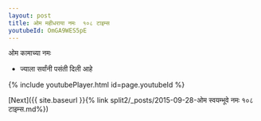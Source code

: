 ```yaml
---
layout: post
title: ओम महीधराया नमः  १०८ टाइम्स
youtubeId: OmGA9WES5pE
---
```

 
 
 ओम कामाच्या नमः  
 
 -  ज्याला सर्वांनी पसंती दिली आहे 
 
  
 
  
 
 
 
 
 
 


{% include youtubePlayer.html id=page.youtubeId %}
 
[Next]({{ site.baseurl }}{% link  split2/_posts/2015-09-28-ओम स्वयम्भूवे नमः १०८ टाइम्स.md%})
 
